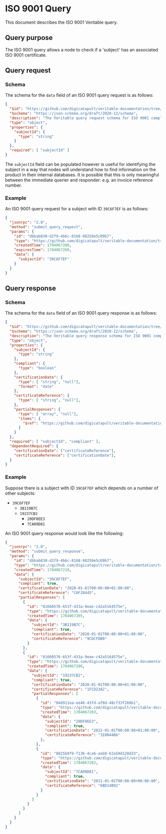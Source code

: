 # ISO 9001 Query
This document describes the ISO 9001 Veritable query.

## Query purpose
The ISO 9001 query allows a node to check if a 'subject' has an associated ISO
9001 certificate.

## Query request
### Schema
The schema for the `data` field of an ISO 9001 query request is as follows:
```json
{
  "$id": "https://github.com/digicatapult/veritable-documentation/tree/main/schemas/veritable_messaging/query_types/iso_9001/request/0.1",
  "$schema": "https://json-schema.org/draft/2020-12/schema",
  "description": "The Veritable query request schema for ISO 9001 compliance",
  "type": "object",
  "properties": {
    "subjectId": {
      "type": "string"
    }
  },
  "required": [ "subjectId" ]
}
```

The `subjectId` field can be populated however is useful for
identifying the subject in a way that nodes will understand how to
find information on the product in their internal databases.  It is
possible that this is only meaningful between the immediate querier
and responder: e.g. an invoice reference number.

### Example
An ISO 9001 query request for a subject with ID `39C6F7EF` is as follows:
```json
{
  "jsonrpc": "2.0",
  "method": "submit_query_request",
  "params": {
    "id": "dbbab830-d2f9-4b6c-8168-98250e5c09b7",
    "type": "https://github.com/digicatapult/veritable-documentation/tree/main/schemas/veritable_messaging/query_types/iso_9001/request/0.1",
    "createdTime": 1704067200,
    "expiresTime": 1704067260,
    "data": {
      "subjectId": "39C6F7EF"
    }
  }
}
```

## Query response
### Schema
The schema for the `data` field of an ISO 9001 query response is as follows:
```json
{
  "$id": "https://github.com/digicatapult/veritable-documentation/tree/main/schemas/veritable_messaging/query_types/iso_9001/response/0.1",
  "$schema": "https://json-schema.org/draft/2020-12/schema",
  "description": "The Veritable query response schema for ISO 9001 compliance",
  "type": "object",
  "properties": {
    "subjectId": {
      "type": "string"
    },
    "compliant": {
      "type": "boolean"
    },
    "certificationDate": {
      "type": [ "string", "null"],
      "format": "date"
    },
    "certificateReference": {
      "type": [ "string", "null"],
    },
    "partialResponses": {
      "type": [ "array", "null"],
      "items": {
        "$ref": "https://github.com/digicatapult/veritable-documentation/tree/main/schemas/veritable_messaging/query_types/iso_9001/response/0.1"
      }
    }
  },
  "required": [ "subjectId", "compliant" ],
  "dependentRequired": {
    "certificationDate": ["certificateReference"],
    "certificateReference": ["certificationDate"],
  }
}
```

### Example
Suppose there is a subject with ID `39C6F7EF` which depends on a number of other
subjects:
- `39C6F7EF`
  - `3B119B7C`
  - `19237CB2`
    - `20DF8EE3`
    - `7CA09D81`

An ISO 9001 query response would look like the following:
```json
{
  "jsonrpc": "2.0",
  "method": "submit_query_response",
  "params": {
    "id": "dbbab830-d2f9-4b6c-8168-98250e5c09b7",
    "type": "https://github.com/digicatapult/veritable-documentation/tree/main/schemas/veritable_messaging/query_types/iso_9001/request/0.1",
    "createdTime": 1704067210,
    "data": {
      "subjectId": "39C6F7EF",
      "compliant": true,
      "certificationDate": "2020-01-01T00:00:00+01:00:00",
      "certificateReference": "CAF28445",
      "partialResponses": [
        {
          "id": "81660576-653f-433a-9eae-c42a5164575e",
          "type": "https://github.com/digicatapult/veritable-documentation/tree/main/schemas/veritable_messaging/query_types/iso_9001/response/0.1",
          "createdTime": 1704067205,
          "data": {
            "subjectId": "3B119B7C",
            "compliant": true,
            "certificationDate": "2020-01-01T00:00:00+01:00:00",
            "certificateReference": "9CDCFDB0"
          }
        },
        {
          "id": "81660576-653f-433a-9eae-c42a5164575e",
          "type": "https://github.com/digicatapult/veritable-documentation/tree/main/schemas/veritable_messaging/query_types/iso_9001/response/0.1",
          "createdTime": 1704067206,
          "data": {
            "subjectId": "19237CB2",
            "compliant": true,
            "certificationDate": "2020-01-01T00:00:00+01:00:00",
            "certificateReference": "1FCD23A2",
            "partialResponses": [
              {
                "id": "04d911ea-ee46-43fd-af0d-48cf33f260b1",
                "type": "https://github.com/digicatapult/veritable-documentation/tree/main/schemas/veritable_messaging/query_types/iso_9001/response/0.1",
                "createdTime": 1704067203,
                "data": {
                  "subjectId": "20DF8EE3",
                  "compliant": true,
                  "certificationDate": "2022-01-01T00:00:00+01:00:00",
                  "certificateReference": "1E0844B6"
                },
              },
              {
                "id": "8825b9f9-f136-4ca6-aab0-62a50d128d33",
                "type": "https://github.com/digicatapult/veritable-documentation/tree/main/schemas/veritable_messaging/query_types/iso_9001/response/0.1",
                "createdTime": 1704067202,
                "data": {
                  "subjectId": "7CA09D81",
                  "compliant": true,
                  "certificationDate": "2021-01-01T00:00:00+00:00:00",
                  "certificateReference": "6BD14B92"
                }
              }
            ]
          }
        } 
      ]
    }
  }
}
```